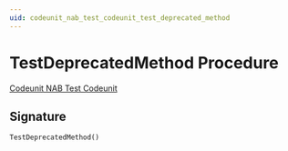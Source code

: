 ```yaml
---
uid: codeunit_nab_test_codeunit_test_deprecated_method
---
```

# <a name="test_deprecated_method"></a>TestDeprecatedMethod Procedure

[Codeunit NAB Test Codeunit](index.md)

## <a name="signature"></a>Signature

```al
TestDeprecatedMethod()
```
